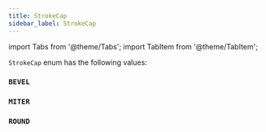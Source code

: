 ```yaml
---
title: StrokeCap
sidebar_label: StrokeCap
---
```

import Tabs from '@theme/Tabs';
import TabItem from '@theme/TabItem';

`StrokeCap` enum has the following values:

### `BEVEL`

### `MITER`

### `ROUND`
